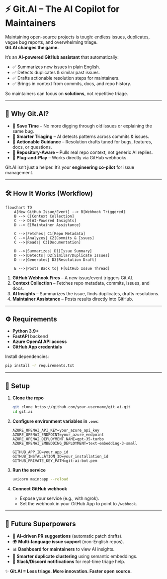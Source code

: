 # ⚡ Git.AI – The AI Copilot for Maintainers  

Maintaining open-source projects is tough: endless issues, duplicates, vague bug reports, and overwhelming triage.  
**Git.AI changes the game.**  

It’s an **AI-powered GitHub assistant** that automatically:  
- ✅ Summarizes new issues in plain English.  
- ✅ Detects duplicates & similar past issues.  
- ✅ Drafts actionable resolution steps for maintainers.  
- ✅ Brings in context from commits, docs, and repo history.  

So maintainers can focus on **solutions**, not repetitive triage.  

---

## 🌟 Why Git.AI?  

- 🔹 **Save Time** – No more digging through old issues or explaining the same bug.  
- 🔹 **Smarter Triaging** – AI detects patterns across commits & issues.  
- 🔹 **Actionable Guidance** – Resolution drafts tuned for bugs, features, docs, or questions.  
- 🔹 **Repository-Aware** – Pulls real repo context, not generic AI replies.  
- 🔹 **Plug-and-Play** – Works directly via GitHub webhooks.  

Git.AI isn’t just a helper. It’s your **engineering co-pilot** for issue management.  

---

## 🛠️ How It Works (Workflow)  

```mermaid
flowchart TD
    A[New GitHub Issue/Event] --> B[Webhook Triggered]
    B --> C[Context Collection]
    C --> D[AI-Powered Insights]
    D --> E[Maintainer Assistance]

    C -->|Fetches| C1[Repo Metadata]
    C -->|Analyzes| C2[Commits & Issues]
    C -->|Reads| C3[Documentation]

    D -->|Summarizes| D1[Issue Summary]
    D -->|Detects| D2[Similar/Duplicate Issues]
    D -->|Generates| D3[Resolution Draft]

    E -->|Posts Back to| F[GitHub Issue Thread]
```

1. **GitHub Webhook Fires** – A new issue/event triggers Git.AI.  
2. **Context Collection** – Fetches repo metadata, commits, issues, and docs.  
3. **AI Insights** – Summarizes the issue, finds duplicates, drafts resolutions.  
4. **Maintainer Assistance** – Posts results directly into GitHub.  

---

## ⚙️ Requirements  

- **Python 3.9+**  
- **FastAPI** backend  
- **Azure OpenAI API access**  
- **GitHub App credentials**  

Install dependencies:  
```bash
pip install -r requirements.txt
```

---

## 🚀 Setup  

1. **Clone the repo**  
   ```bash
   git clone https://github.com/your-username/git.ai.git
   cd git.ai
   ```

2. **Configure environment variables in `.env`:**  

   ```env
   AZURE_OPENAI_API_KEY=your_azure_api_key
   AZURE_OPENAI_ENDPOINT=your_azure_endpoint
   AZURE_OPENAI_DEPLOYMENT_NAME=gpt-35-turbo
   AZURE_OPENAI_EMBEDDING_DEPLOYMENT=text-embedding-3-small

   GITHUB_APP_ID=your_app_id
   GITHUB_INSTALLATION_ID=your_installation_id
   GITHUB_PRIVATE_KEY_PATH=git-ai-bot.pem
   ```

3. **Run the service**  
   ```bash
   uvicorn main:app --reload
   ```

4. **Connect GitHub webhook**  
   - Expose your service (e.g., with ngrok).  
   - Set the webhook in your GitHub App to point to `/webhook`.  

---

## 🔮 Future Superpowers  

- 🧠 **AI-driven PR suggestions** (automatic patch drafts).  
- 🌍 **Multi-language issue support** (non-English repos).  
- 📊 **Dashboard for maintainers** to view AI insights.  
- 🔁 **Smarter duplicate clustering** using semantic embeddings.  
- 🔔 **Slack/Discord notifications** for real-time triage help.  



✨ **Git.AI = Less triage. More innovation. Faster open source.**
